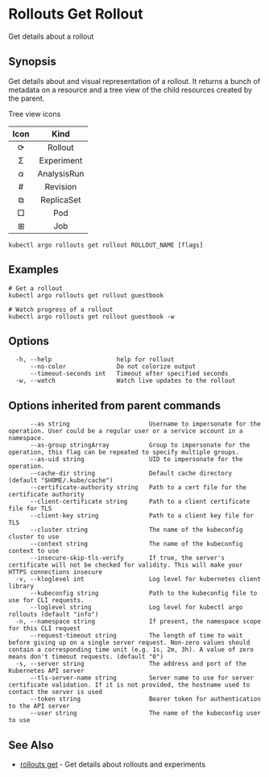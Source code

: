 # Rollouts Get Rollout

Get details about a rollout

## Synopsis

Get details about and visual representation of a rollout. It returns a bunch of metadata on a resource and a tree view of the child resources created by the parent.
	
Tree view icons

| Icon | Kind |
|:----:|:-----------:|
| ⟳ | Rollout |
| Σ | Experiment |
| α | AnalysisRun |
| # | Revision |
| ⧉ | ReplicaSet |
| □ | Pod |
| ⊞ | Job |

```shell
kubectl argo rollouts get rollout ROLLOUT_NAME [flags]
```

## Examples

```shell
# Get a rollout
kubectl argo rollouts get rollout guestbook

# Watch progress of a rollout
kubectl argo rollouts get rollout guestbook -w
```

## Options

```
  -h, --help                  help for rollout
      --no-color              Do not colorize output
      --timeout-seconds int   Timeout after specified seconds
  -w, --watch                 Watch live updates to the rollout
```

## Options inherited from parent commands

```
      --as string                      Username to impersonate for the operation. User could be a regular user or a service account in a namespace.
      --as-group stringArray           Group to impersonate for the operation, this flag can be repeated to specify multiple groups.
      --as-uid string                  UID to impersonate for the operation.
      --cache-dir string               Default cache directory (default "$HOME/.kube/cache")
      --certificate-authority string   Path to a cert file for the certificate authority
      --client-certificate string      Path to a client certificate file for TLS
      --client-key string              Path to a client key file for TLS
      --cluster string                 The name of the kubeconfig cluster to use
      --context string                 The name of the kubeconfig context to use
      --insecure-skip-tls-verify       If true, the server's certificate will not be checked for validity. This will make your HTTPS connections insecure
  -v, --kloglevel int                  Log level for kubernetes client library
      --kubeconfig string              Path to the kubeconfig file to use for CLI requests.
      --loglevel string                Log level for kubectl argo rollouts (default "info")
  -n, --namespace string               If present, the namespace scope for this CLI request
      --request-timeout string         The length of time to wait before giving up on a single server request. Non-zero values should contain a corresponding time unit (e.g. 1s, 2m, 3h). A value of zero means don't timeout requests. (default "0")
  -s, --server string                  The address and port of the Kubernetes API server
      --tls-server-name string         Server name to use for server certificate validation. If it is not provided, the hostname used to contact the server is used
      --token string                   Bearer token for authentication to the API server
      --user string                    The name of the kubeconfig user to use
```

## See Also

* [rollouts get](kubectl-argo-rollouts_get.md)	 - Get details about rollouts and experiments
